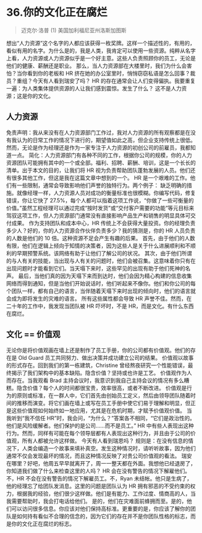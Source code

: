# 36.你的文化正在腐烂
> 迈克尔·洛普
> (1)
> 美国加利福尼亚州洛斯加图斯

想出“人力资源”这个名字的人都应该获得一枚奖牌。这样一个描述性的，有用的，看似有用的名字。为什么是的，我是人类，我肯定可以使用一些资源。纯粹从名字上看，人力资源或人力资源似乎是一个好主意。这些人负责照顾你的员工，无论是他们的健康、薪酬还是职业。
那么，当人力资源部在大楼里时，我们为什么会害怕？当你看到你的老板和 HR 挤在她的办公室里时，悄悄窃窃私语是怎么回事？裁员？重组？今天有人看到瑞安了吗？ HR 的存在通常会让人们变得偏执。我要重复一遍：为人类集体提供资源的人让我们感到震惊。发生了什么？
这不是人力资源；这是你的文化。

## 人力资源

免责声明：我从来没有在人力资源部门工作过，我对人力资源的所有观察都是在没有我认为的日常工作的情况下进行的，期望值如此之高，但企业支持传统上很低。然而，无论是作为经理还是作为一家专注于人力资源的初创公司的前雇员，我都知道一点。
简化：人力资源部门有各种不同的工作，根据你公司的规模，你的人力资源团队可能拥有其中的一个或全部。福利、招聘、薪酬、培训，这是一个长长的清单。出于本文的目的，让我们将 HR 视为负责帮助团队蓬勃发展的人员。他们还有很多其他工作，但这是我在这篇文章中想到的一个。
HR 是一个艰难的工作。他们有一些限制，通常会导致影响他们声誉的独特行为。两个例子：
缺乏明确的措施。就像经理一样，人力资源人员对成功的衡量标准也很模糊。你编写代码，修复错误，你让它快了 27.5%，每个人都可以指着这项工作说，“你做了一些可衡量的价值。”虽然工程经理可以通过完成“按时发货”或“交付客户需要的功能”等元目标来驾驭这项工作，但人力资源部门通常没有直接影响产品生产和销售的明显具体可交付成果。
作为支持团队和成本中心，HR 传统上不会获得大量投资。你的经理负责多少人？好的，你的人力资源合作伙伴负责多少？我的猜测是，你的 HR 人员负责的人数是他们的 10 倍。这种资源不足会产生有趣的后果。
首先，由于他们的人数有限，他们在逻辑上倾向于知情的决策者，因为这些人是关于什么进展顺利和不顺利的早期预警系统。该网络有助于让他们了解公司的状况。
其次，由于他们所谓的与人有关的技能，当出现与人有关的问题时，他们会被召集。这意味着你只有在出现问题时才能看到它们。当天塌下来时，这些罕见的出现有助于他们死神的名声。
最后，当他们真的因为天塌下来而到达时，他们会因为精心构建的信息收集网络而得到通知，但是当他们开始说话时，他们听起来不像你。他们和你公司的每个团队一样，都有自己的语言，当伴随着天塌下来时出现的倾向时，他们的语言就会成为即将发生的灾难的语言。
所有这些属性都会导致 HR 声誉不佳。然而，在二十年的工作中，我发现当团队被 HR 吓坏时，不是 HR，而是文化。有什么东西在腐烂。

## 文化 == 价值观
无论你是将价值观画在墙上还是制作了员工手册，你的公司都有价值观。他们的存在是 Old Guard 员工共同努力、做出决策并成功建立公司的结果。
价值观以故事的形式存在。回到我们的第一栋建筑，Christine 曾经熬夜研究一个性能错误，最终揭示了我们架构中的基本缺陷。隐含价值？坚持或也许是工艺。
价值观作为人而存在。当我观看 Brad 主持会议时，我意识到我自己主持会议的情况有多么糟糕。隐含价值？每个人的时间都很宝贵，效率很高，或者不断改进。
价值观是行为的原则或标准，在一群人中，它们首先由创始员工定义，然后由领导团队随着时间的推移而演变。将它们画在墙上或写在员工手册中使它们易于理解和明显，但正是这些价值观如何始终如一地应用，尤其是在危机时期，才赋予价值观价值。
当我听到“我不信任 HR”时，我会问，“为什么？”答案各不相同，“它们是政治性的。他们是风险缓解者。他们保护的是公司……而不是员工。” HR 中有些人表现出这种行为。然而，同样有可能在每个领导层都有人表现出这种行为，并且由于公司的价值观，所有人都被允许这样做。
今天有人看到瑞恩吗？
规则是：在没有信息的情况下，人类会编造一个故事来填补真空。发生这种情况时，请听听故事，因为他们通常不仅会发现最坏的情况，而且这种情况反映了对贵公司价值观的看法。
瑞安在哪里？好吧，他周五早早就离开了，周一一整天都在外面。我想他已经退房了，你知道我们做了什么来检查这里的人吗？ HR 会在没有警告的情况下解雇他们。
不，HR 不会在没有警告的情况下解雇员工。不，Ryan 未结帐。他只是生病了，他的经理忘了给团队发消息。这里的问题是团队认为 HR 拥有邪恶的不受约束的权力，根据我的经验，他们很少这样做。他们是有能力、工作过度、情商高的人，当我需要帮助时，我会打电话给他们。
是的，他们在灾难面前蜂拥而至。是的，他们可以访问很多信息。你应该对他们保持高标准。更重要的是，你应该了解你的团队是如何持有看似不合理的信念的，因为它们的存在并不是你团队性格的标志，而是你的文化正在腐烂的标志。